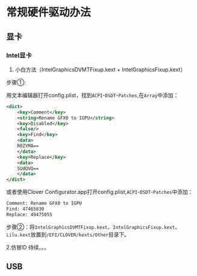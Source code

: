 # 常规硬件驱动办法

## 显卡
### Intel显卡
1. 小白方法（IntelGraphicsDVMTFixup.kext + IntelGraphicsFixup.kext）

步骤①: 

用文本编辑器打开config.plist，找到`ACPI`-`DSDT`-`Patches`,在`Array`中添加：
```xml
<dict>
	<key>Comment</key>
	<string>Rename GFX0 to IGPU</string>
	<key>Disabled</key>
	<false/>
	<key>Find</key>
	<data>
	R0ZYMA==
	</data>
	<key>Replace</key>
	<data>
	SUdQVQ==
	</data>
</dict>
```

或者使用Clover Configurator.app打开config.plist,`ACPI`-`DSDT`-`Patches`中添加：

```txt
Comment: Rename GFX0 to IGPU
Find: 47465830
Replace: 49475055
```

步骤②：将`IntelGraphicsDVMTFixup.kext`、`IntelGraphicsFixup.kext`、`Lilu.kext`放置到`/EFI/CLOVER/kexts/Other`目录下。

2.仿冒ID
待续。。。


## USB